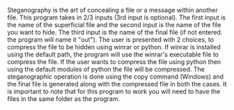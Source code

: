 Steganography is the art of concealing a file or a message within another file.
This program takes in 2/3 inputs (3rd input is optional). The first input is the name of the superficial file and the second input is the name of the file you want to hide. The third input is the name of the final file (if not entered. the program will name it "out").
The user is presented with 2 choices, to compress the file to be hidden using winrar or python. If winrar is installed using the default path, the program will use the winrar's executable file to compress the file. 
If the user wants to compress the file using python then using the default modules of python the file will be compressed. 
The steganographic operation is done using the copy command (Windows) and the final file is generated along with the compressed file in both the cases. 
It is important to note that for this program to work you will need to have the files in the same folder as the program.
